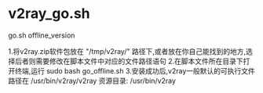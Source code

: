 # v2ray_go.sh
go.sh offline_version

1.将v2ray.zip软件包放在 "/tmp/v2ray/"  路径下,或者放在你自己能找到的地方,选择后者则需要修改在脚本文件中对应的文件路径语句
2.在脚本文件所在目录下打开终端,运行 sudo bash go_offline.sh
3.安装成功后,v2ray一般默认的可执行文件路径在 /usr/bin/v2ray/v2ray  资源目录: /usr/bin/v2ray 
